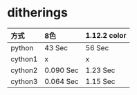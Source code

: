 # ditherings

| 方式 | 8色 | 1.12.2 color |
| :--- | :--- | :--- |
| python  | 43 Sec | 56 Sec |
| cython1 | x | x |
| cython2 | 0.090 Sec | 1.23 Sec |
| cython3 | 0.064 Sec | 1.15 Sec |